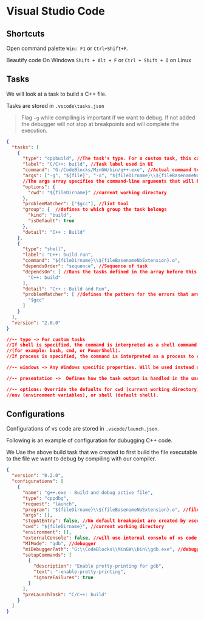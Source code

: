 # Visual Studio Code

## Shortcuts

Open command palette `Win: F1` or `Ctrl+Shift+P`.

Beautify code On Windows `Shift + Alt + F` or `Ctrl + Shift + I` on Linux

## Tasks

We will look at a task to build a C++ file.

Tasks are stored in `.vscode\tasks.json`

> Flag `-g` while compiling is important if we want to debug. If not added the debugger will not stop at breakpoints and will complete the execution.

```json
{
  "tasks": [
    {
      "type": "cppbuild", //The task's type. For a custom task, this can either be shell or process
      "label": "C/C++: build", //Task label used in UI
      "command": "G:/CodeBlocks/MinGW/bin/g++.exe", //Actual command to execute
      "args": ["-g", "${file}", "-o", "${fileDirname}\\${fileBasenameNoExtension}.o"],
      //The args array specifies the command-line arguments that will be passed to g++
      "options": {
        "cwd": "${fileDirname}" //current working directory
      },
      "problemMatcher": ["$gcc"], //lint tool
      "group": {  //defines to which group the task belongs 
        "kind": "build",
        "isDefault": true
      },
      "detail": "C++ : Build"
    },
    {
      "type": "shell",
      "label": "C++: build run",
      "command": "${fileDirname}\\${fileBasenameNoExtension}.o",
      "dependsOrder": "sequence", //Sequence of task
      "dependsOn": [ //Runs the tasks defined in the array before this task is run.
        "C++: build"
      ],
      "detail": "C++ : Build and Run",
      "problemMatcher": [ //defines the pattern for the errors that are displayed in the terminal
        "$gcc"
      ]
    }
  ],
  "version": "2.0.0"
}

//-- type -> For custom tasks
//If shell is specified, the command is interpreted as a shell command 
//(for example: bash, cmd, or PowerShell).
//If process is specified, the command is interpreted as a process to execute.

//-- windows -> Any Windows specific properties. Will be used instead of default

//-- presentation ->  Defines how the task output is handled in the user interface.

//-- options: Override the defaults for cwd (current working directory),
//env (environment variables), or shell (default shell).
```

## Configurations

Configurations of vs code are stored in `.vscode/launch.json`.

Following is an example of configuration for dubugging C++ code.

We Use the above build task that we created to first build the file executable to the file we want to debug by compiling with our compiler.

```json
{
  "version": "0.2.0",
  "configurations": [
    {
      "name": "g++.exe - Build and debug active file",
      "type": "cppdbg",
      "request": "launch",
      "program": "${fileDirname}\\${fileBasenameNoExtension}.o", //file to be executed to debug
      "args": [],
      "stopAtEntry": false, //No default breakpoint are created by vscode
      "cwd": "${fileDirname}", //current working directory
      "environment": [],
      "externalConsole": false, //will use internal console of vs code
      "MIMode": "gdb", //debugger
      "miDebuggerPath": "G:\\CodeBlocks\\MinGW\\bin\\gdb.exe", //debugger path
      "setupCommands": [
        {
          "description": "Enable pretty-printing for gdb",
          "text": "-enable-pretty-printing",
          "ignoreFailures": true
        }
      ],
      "preLaunchTask": "C/C++: build"
    }
  ]
}
```
